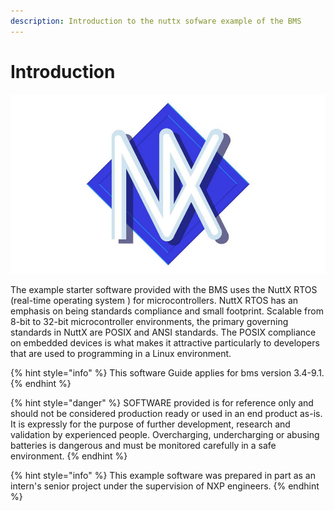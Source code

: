 ```yaml
---
description: Introduction to the nuttx sofware example of the BMS
---
```


# Introduction

![NuttX logo](../.gitbook/assets/nuttx_logo.webp)


  
The example starter software provided with the BMS uses the NuttX RTOS \(real-time operating system \) for microcontrollers. NuttX RTOS has an emphasis on being standards compliance and small footprint. Scalable from 8-bit to 32-bit microcontroller environments, the primary governing standards in NuttX are POSIX and ANSI standards. The POSIX compliance on embedded devices is what makes it attractive particularly to developers that are used to programming in a Linux environment.

{% hint style="info" %}
This software Guide applies for bms version 3.4-9.1.
{% endhint %}

{% hint style="danger" %}
SOFTWARE provided is for reference only and should not be considered production ready or used in an end product as-is. It is expressly for the purpose of further development, research  and validation by experienced people.  Overcharging, undercharging or abusing batteries is dangerous and must be monitored carefully in a safe environment.
{% endhint %}

{% hint style="info" %}
This example software was prepared in part as an intern's senior project under the supervision of NXP engineers.
{% endhint %}

